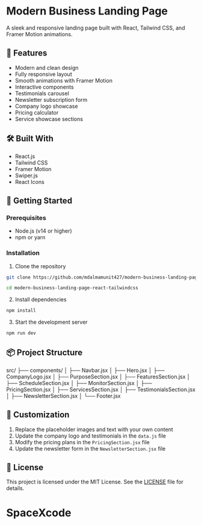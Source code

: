 # Modern Business Landing Page

A sleek and responsive landing page built with React, Tailwind CSS, and Framer Motion animations.

## 🌟 Features

- Modern and clean design
- Fully responsive layout
- Smooth animations with Framer Motion
- Interactive components
- Testimonials carousel
- Newsletter subscription form
- Company logo showcase
- Pricing calculator
- Service showcase sections

## 🛠️ Built With

- React.js
- Tailwind CSS
- Framer Motion
- Swiper.js
- React Icons

## 🚀 Getting Started

### Prerequisites

- Node.js (v14 or higher)
- npm or yarn

### Installation
1. Clone the repository
```bash
git clone https://github.com/mdalmamunit427/modern-business-landing-page-react-tailwindcss

cd modern-business-landing-page-react-tailwindcss
```



2. Install dependencies
```bash
npm install
```

3. Start the development server
```bash
npm run dev
```

## 📦 Project Structure

src/
├── components/
│ ├── Navbar.jsx
│ ├── Hero.jsx
│ ├── CompanyLogo.jsx
│ ├── PurposeSection.jsx
│ ├── FeaturesSection.jsx
│ ├── ScheduleSection.jsx
│ ├── MonitorSection.jsx
│ ├── PricingSection.jsx
│ ├── ServicesSection.jsx
│ ├── TestimonialsSection.jsx
│ ├── NewsletterSection.jsx
│ └── Footer.jsx

## 🎨 Customization

1. Replace the placeholder images and text with your own content
2. Update the company logo and testimonials in the `data.js` file
3. Modify the pricing plans in the `PricingSection.jsx` file
4. Update the newsletter form in the `NewsletterSection.jsx` file

## 📝 License

This project is licensed under the MIT License. See the [LICENSE](LICENSE) file for details.




# SpaceXcode
